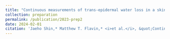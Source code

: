 ```yaml
---
title: "Continuous measurements of trans-epidermal water loss in a skin-mounted device"
collection: preparation
permalink: /publication/2023-prep2
date: 2024-02-01
citation: 'Jaeho Shin,* Matthew T. Flavin,* <i>et al.</i>, &quot;Continuous measurements of trans-epidermal water loss in a skin-mounted device,&quot; in preparation, submission planned Feb. 2024.'
---
```

